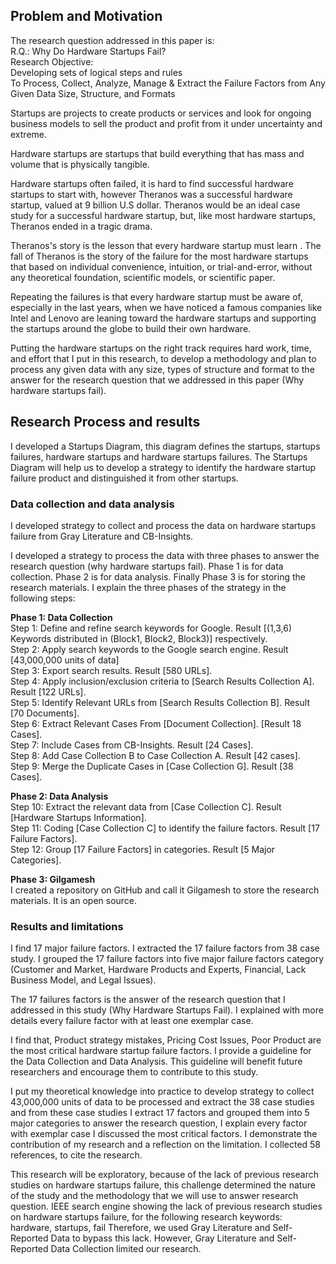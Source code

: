## Problem and Motivation

The research question addressed in this paper is:\
R.Q.: Why Do Hardware Startups Fail?\
Research Objective:\
Developing sets of logical steps and rules\
To Process, Collect, Analyze, Manage & Extract the Failure Factors from
Any Given Data Size, Structure, and Formats

Startups are projects to create products or services and look for
ongoing business models to sell the product and profit from it under
uncertainty and extreme.

Hardware startups are startups that build everything that has mass and
volume that is physically tangible.

Hardware startups often failed, it is hard to find successful hardware
startups to start with, however Theranos was a successful hardware
startup, valued at 9 billion U.S dollar. Theranos would be an ideal case
study for a successful hardware startup, but, like most hardware
startups, Theranos ended in a tragic drama.

Theranos's story is the lesson that every hardware startup must learn .
The fall of Theranos is the story of the failure for the most hardware
startups that based on individual convenience, intuition, or
trial-and-error, without any theoretical foundation, scientific models,
or scientific paper.

Repeating the failures is that every hardware startup must be aware of,
especially in the last years, when we have noticed a famous companies
like Intel and Lenovo are leaning toward the hardware startups and
supporting the startups around the globe to build their own hardware.

Putting the hardware startups on the right track requires hard work,
time, and effort that I put in this research, to develop a methodology
and plan to process any given data with any size, types of structure and
format to the answer for the research question that we addressed in this
paper (Why hardware startups fail).

##  Research Process and results

I developed a Startups Diagram, this diagram defines the startups,
startups failures, hardware startups and hardware startups failures. The
Startups Diagram will help us to develop a strategy to identify the
hardware startup failure product and distinguished it from other
startups.

### Data collection and data analysis

I developed strategy to collect and process the data on hardware
startups failure from Gray Literature and CB-Insights.

I developed a strategy to process the data with three phases to answer
the research question (why hardware startups fail). Phase 1 is for data
collection. Phase 2 is for data analysis. Finally Phase 3 is for storing
the research materials. I explain the three phases of the strategy in
the following steps:

**Phase 1: Data Collection**\
Step 1: Define and refine search keywords for Google. Result \[(1,3,6)
Keywords distributed in (Block1, Block2, Block3)\] respectively.\
Step 2: Apply search keywords to the Google search engine. Result
\[43,000,000 units of data\]\
Step 3: Export search results. Result \[580 URLs\].\
Step 4: Apply inclusion/exclusion criteria to \[Search Results
Collection A\]. Result \[122 URLs\].\
Step 5: Identify Relevant URLs from \[Search Results Collection B\].
Result \[70 Documents\].\
Step 6: Extract Relevant Cases From \[Document Collection\]. \[Result 18
Cases\].\
Step 7: Include Cases from CB-Insights. Result \[24 Cases\].\
Step 8: Add Case Collection B to Case Collection A. Result \[42
cases\].\
Step 9: Merge the Duplicate Cases in \[Case Collection G\]. Result \[38
Cases\].

**Phase 2: Data Analysis**\
Step 10: Extract the relevant data from \[Case Collection C\]. Result
\[Hardware Startups Information\].\
Step 11: Coding \[Case Collection C\] to identify the failure factors.
Result \[17 Failure Factors\].\
Step 12: Group \[17 Failure Factors\] in categories. Result \[5 Major
Categories\].

**Phase 3: Gilgamesh**\
I created a repository on GitHub and call it Gilgamesh to store the
research materials. It is an open source.

###  Results and limitations

I find 17 major failure factors. I extracted the 17 failure factors from
38 case study. I grouped the 17 failure factors into five major failure
factors category (Customer and Market, Hardware Products and Experts,
Financial, Lack Business Model, and Legal Issues).

The 17 failures factors is the answer of the research question that I
addressed in this study (Why Hardware Startups Fail). I explained with
more details every failure factor with at least one exemplar case.

I find that, Product strategy mistakes, Pricing Cost Issues, Poor
Product are the most critical hardware startup failure factors. I
provide a guideline for the Data Collection and Data Analysis. This
guideline will benefit future researchers and encourage them to
contribute to this study.

I put my theoretical knowledge into practice to develop strategy to
collect 43,000,000 units of data to be processed and extract the 38 case
studies and from these case studies I extract 17 factors and grouped
them into 5 major categories to answer the research question, I explain
every factor with exemplar case I discussed the most critical factors. I
demonstrate the contribution of my research and a reflection on the
limitation. I collected 58 references, to cite the research.

This research will be exploratory, because of the lack of previous
research studies on hardware startups failure, this challenge determined
the nature of the study and the methodology that we will use to answer
research question. IEEE search engine showing the lack of previous
research studies on hardware startups failure, for the following
research keywords: hardware, startups, fail Therefore, we used Gray
Literature and Self-Reported Data to bypass this lack. However, Gray
Literature and Self-Reported Data Collection limited our research.


